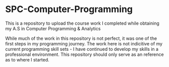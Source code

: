 # SPC-Computer-Programming
This is a repository to upload the course work I completed while obtaining my A.S in Computer Programming &amp; Analytics

While much of the work in this repository is not perfect, it was one of the first steps in my programming journey. 
The work here is not indicitive of my current programming skill sets - I have continued to develop my skills in a professional environment. 
This repository should only serve as an reference as to where I started.
